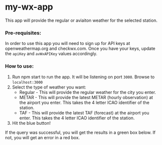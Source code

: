 # my-wx-app
This app will provide the regular or aviaiton weather for the selected station.

### Pre-requisites:
In order to use this app you will need to sign up for API keys at openweathermap.org and checkwx.com. Once you have your keys, update the `apiKey` and `avWxAPIKey` values accordingly.

### How to use:
1. Run npm start to run the app. It will be listening on port `3000`. Browse to `localhost:3000`
2. Select the type of weather you want:
   - Regular - This will provide the regular weather for the city you enter.
   - METAR - This will provide the latest METAR (hourly observation) at the airport you enter. This takes the 4 letter ICAO identifier of the station.
   - TAF - This will provide the latest TAF (forecast) at the airport you enter. This takes the 4 letter ICAO identifier of the station.
3. Hit the blue button!

If the query was successful, you will get the results in a green box below. If not, you will get an error in a red box.